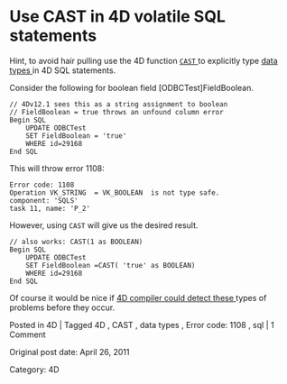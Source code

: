 # Use CAST in 4D volatile SQL statements

Hint, to avoid hair pulling use the 4D function [ ` CAST `
](http://doc.4d.com/4Dv12.1/help/Title/en/page18321.html) to explicitly type [
data types ](http://doc.4d.com/4Dv12.1/help/Title/en/page18465.html) in 4D SQL
statements.

Consider the following for boolean field [ODBCTest]FieldBoolean.

    
    
    // 4Dv12.1 sees this as a string assignment to boolean
    // FieldBoolean = true throws an unfound column error
    Begin SQL
    	UPDATE ODBCTest
    	SET FieldBoolean = 'true'
    	WHERE id=29168
    End SQL
    

This will throw error 1108:

    
    
    Error code: 1108
    Operation VK_STRING  = VK_BOOLEAN  is not type safe.
    component: 'SQLS'
    task 11, name: 'P_2'
    

However, using ` CAST ` will give us the desired result.

    
    
    // also works: CAST(1 as BOOLEAN)
    Begin SQL
    	UPDATE ODBCTest
    	SET FieldBoolean =CAST( 'true' as BOOLEAN)
    	WHERE id=29168
    End SQL
    

Of course it would be nice if [ 4D compiler could detect these
](./compiler-warning-on-possible-loss-of-precision/ "Compiler warning on possible loss of precision") types of
problems before they occur.

Posted in 4D | Tagged 4D , CAST , data types , Error code: 1108 , sql | 1 Comment 


Original post date: April 26, 2011

Category: 4D